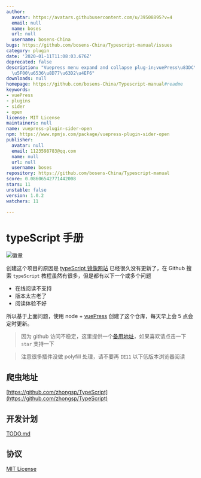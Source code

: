 ```yaml
---
author:
  avatar: https://avatars.githubusercontent.com/u/39508895?v=4
  email: null
  name: boses
  url: null
  username: bosens-China
bugs: https://github.com/bosens-China/Typescript-manual/issues
category: plugin
date: '2020-01-11T11:08:03.676Z'
deprecated: false
description: "Vuepress menu expand and collapse plug-in;vuePress\u83DC\u5355\u5C55\
  \u5F00\u6536\u8D77\u63D2\u4EF6"
downloads: null
homepage: https://github.com/bosens-China/Typescript-manual#readme
keywords:
- vuePress
- plugins
- sider
- open
license: MIT License
maintainers: null
name: vuepress-plugin-sider-open
npm: https://www.npmjs.com/package/vuepress-plugin-sider-open
publisher:
  avatar: null
  email: 1123598783@qq.com
  name: null
  url: null
  username: boses
repository: https://github.com/bosens-China/Typescript-manual
score: 0.08606542771442008
stars: 11
unstable: false
version: 1.0.2
watchers: 11

---
```


# typeScript 手册

![徽章](https://img.shields.io/badge/License-MIT-brightgreen)

创建这个项目的原因是 [typeScript 镜像网站](https://www.tslang.cn/) 已经很久没有更新了，在 Github 搜索 `typeScript` 教程虽然有很多，但是都有以下一个或多个问题

- 在线阅读不支持
- 版本太古老了
- 阅读体验不好

所以基于上面问题，使用 node + [vuePress](https://vuepress.vuejs.org/) 创建了这个仓库，每天早上会 5 点会定时更新。

> 因为 github 访问不稳定，这里提供一个[备用地址](https://tsc.yangliu.pub/)，如果喜欢请点击一下 `star` 支持一下

> 注意很多插件没做 polyfill 处理，请不要再 `IE11` 以下低版本浏览器阅读

## 爬虫地址

[https://github.com/zhongsp/TypeScript](https://github.com/zhongsp/TypeScript)

## 开发计划

[TODO.md](/TODO.md)

## 协议

[MIT License](/License)
